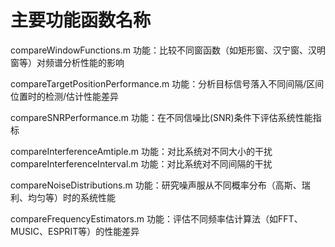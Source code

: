 # 主要功能函数名称

compareWindowFunctions.m
功能：比较不同窗函数（如矩形窗、汉宁窗、汉明窗等）对频谱分析性能的影响

compareTargetPositionPerformance.m
功能：分析目标信号落入不同间隔/区间位置时的检测/估计性能差异

compareSNRPerformance.m
功能：在不同信噪比(SNR)条件下评估系统性能指标

compareInterferenceAmtiple.m
功能：对比系统对不同大小的干扰
compareInterferenceInterval.m
功能：对比系统对不同间隔的干扰

compareNoiseDistributions.m
功能：研究噪声服从不同概率分布（高斯、瑞利、均匀等）时的系统性能

compareFrequencyEstimators.m
功能：评估不同频率估计算法（如FFT、MUSIC、ESPRIT等）的性能差异
